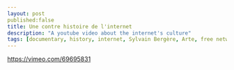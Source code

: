 ```yaml
---
layout: post
published:false
title: Une contre histoire de l'internet
description: "A youtube video about the internet's culture"
tags: [documentary, history, internet, Sylvain Bergère, Arte, free network]
---
```

https://vimeo.com/69695831
